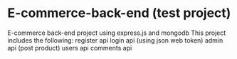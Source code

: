 # E-commerce-back-end (test project)

E-commerce back-end project using express.js and mongodb
This project includes the following:
register api
login api (using json web token)
admin api (post product)
users api
comments api
